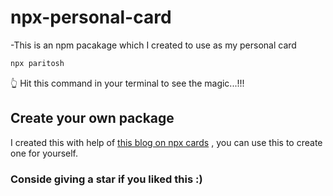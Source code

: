 # npx-personal-card

-This is an npm pacakage which I created to use as my personal card 

```bash
npx paritosh
```

👆 Hit this command in your terminal to see the magic...!!!

## Create your own package

I created this with help of [this blog on npx cards](https://studioelsa.se/blog/open-source-oss-npx-business-card/) , you can use this to create one for yourself.

### Conside giving a star if you liked this :) 
